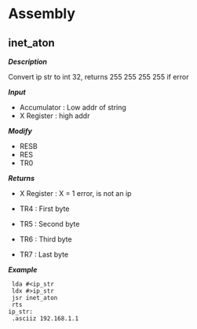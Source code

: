 # Assembly

## inet_aton

***Description***

Convert ip str to int 32, returns 255 255 255 255 if error

***Input***

* Accumulator : Low addr of string
* X Register : high addr

***Modify***

* RESB
* RES
* TR0

***Returns***

* X Register : X = 1 error, is not an ip

* TR4 : First byte

* TR5 : Second byte

* TR6 : Third byte

* TR7 : Last byte


***Example***

```ca65
 lda #<ip_str
 ldx #>ip_str
 jsr inet_aton
 rts
ip_str:
 .asciiz 192.168.1.1
```



